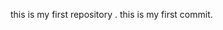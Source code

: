this is my first repository .
this is my first commit.
<!---
akashkt213/akashkt213 is a ✨ special ✨ repository because its `README.md` (this file) appears on your GitHub profile.
You can click the Preview link to take a look at your changes.
--->
